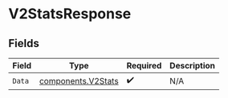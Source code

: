 # V2StatsResponse


## Fields

| Field                                                    | Type                                                     | Required                                                 | Description                                              |
| -------------------------------------------------------- | -------------------------------------------------------- | -------------------------------------------------------- | -------------------------------------------------------- |
| `Data`                                                   | [components.V2Stats](../../models/components/v2stats.md) | :heavy_check_mark:                                       | N/A                                                      |